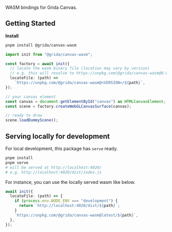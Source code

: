 WASM bindings for Grida Canvas.

## Getting Started

**Install**

```bash
pnpm install @grida/canvas-wasm
```

```ts
import init from "@grida/canvas-wasm";

const factory = await init({
  // locate the wasm binary file (location may vary by version)
  // e.g. this will resolve to https://unpkg.com/@grida/canvas-wasm@0.0.2/dist/grida_canvas_wasm.wasm
  locateFile: (path) =>
    `https://unpkg.com/@grida/canvas-wasm@<VERSION>/${path}`,
});

// your canvas element
const canvas = document.getElementById("canvas") as HTMLCanvasElement;
const scene = factory.createWebGLCanvasSurface(canvas);

// ready to draw
scene.loadDummyScene();
```

## Serving locally for development

For local development, this package has `serve` ready.

```bash
pnpm install
pnpm serve
# will be served at http://localhost:4020/
# e.g. http://localhost:4020/dist/index.js
```

For instance, you can use the locally served wasm like below.

```ts
await init({
  locateFile: (path) => {
    if (process.env.NODE_ENV === "development") {
      return `http://localhost:4020/dist/${path}`;
    }
    `https://unpkg.com/@grida/canvas-wasm@latest/${path}`,
  },
});
```
